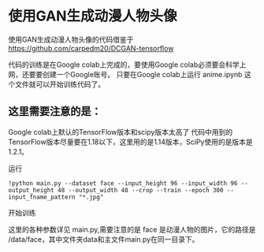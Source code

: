 # 使用GAN生成动漫人物头像

使用GAN生成动漫人物头像的代码借鉴于  https://github.com/carpedm20/DCGAN-tensorflow

代码的训练是在Google colab上完成的，要使用Google colab必须要会科学上网，还要要创建一个Google账号。
只要在Google colab上运行 anime.ipynb 这个文件就可以开始训练代码了。

## 这里需要注意的是：
Google colab上默认的TensorFlow版本和scipy版本太高了
代码中用到的TensorFlow版本尽量要在1.18以下，这里用的是1.14版本，SciPy使用的是版本是1.2.1。

运行
```
!python main.py --dataset face --input_height 96 --input_width 96 --output_height 48 --output_width 48 --crop --train --epoch 300 --input_fname_pattern "*.jpg"
```
开始训练

这里的各种参数详见 main.py,需要注意的是 face 是动漫人物的图片，它的路径是 /data/face，其中文件夹data和主文件main.py在同一目录下。

